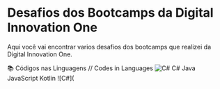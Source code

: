 # Desafios dos Bootcamps da Digital Innovation One
Aqui você vai encontrar varios desafios dos bootcamps que realizei da Digital Innovation One.

📚 Códigos nas Linguagens // Codes in Languages
![C#](https://github.com/pedrolyma/desafio-dio/tree/master/csharp)
C#
Java
JavaScript
Kotlin
![C#](
